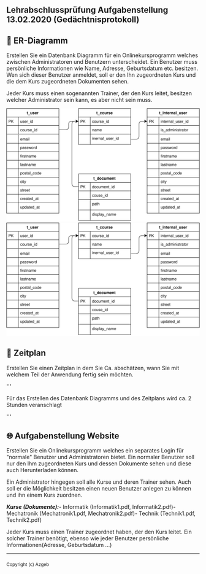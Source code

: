 
## Lehrabschlussprüfung Aufgabenstellung 13.02.2020 (Gedächtnisprotokoll)  
  
## :wrench: ER-Diagramm  
  
Erstellen Sie ein Datenbank Diagramm für ein Onlinekursprogramm welches zwischen Administratoren und Benutzern unterscheidet. Ein Benutzer muss persönliche Informationen wie Name, Adresse, Geburtsdatum etc. besitzen. Wen sich dieser Benutzer anmeldet, soll er den Ihn zugeordneten Kurs und die dem Kurs zugeordneten Dokumenten sehen.  
  
Jeder Kurs muss einen sogenannten Trainer, der den Kurs leitet, besitzen welcher Administrator sein kann, es aber nicht sein muss. 

![Alt text](https://github.com/Azgeb/Komplette-LAP/blob/master/DatenbankDiagramm.svg?sanitize=true)
<img src="https://github.com/Azgeb/Komplette-LAP/blob/master/DatenbankDiagramm.svg?sanitize=true">
  
## :date: Zeitplan  
  
Erstellen Sie einen Zeitplan in dem Sie Ca. abschätzen, wann Sie mit welchem Teil der Anwendung fertig sein möchten.  
  
'''  
  
Für das Erstellen des Datenbank Diagramms und des Zeitplans wird ca. 2 Stunden veranschlagt  
  
'''  
  
## :globe_with_meridians: Aufgabenstellung Website  
  
Erstellen Sie ein Onlinekursprogramm welches ein separates Login für "normale" Benutzer und Administratoren bietet. Ein normaler Benutzer soll nur den Ihm zugeordneten Kurs und dessen Dokumente sehen und diese auch Herunterladen können.  
  
Ein Administrator hingegen soll alle Kurse und deren Trainer sehen. Auch soll er die Möglichkeit besitzen einen neuen Benutzer anlegen zu können und ihn einem Kurs zuordnen.  
  
***Kurse (Dokumente):***- Informatik (Informatik1.pdf, Informatik2.pdf)- Mechatronik (Mechatronik1.pdf, Mechatronik2.pdf)- Technik (Technik1.pdf, Technik2.pdf)  
  
Jeder Kurs muss einen Trainer zugeordnet haben, der den Kurs leitet. Ein solcher Trainer benötigt, ebenso wie jeder Benutzer persönliche Informationen(Adresse, Geburtsdatum ...)  

---
<sub>Copyright (c)  Azgeb</sub>

